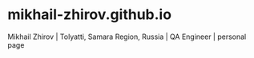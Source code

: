 # mikhail-zhirov.github.io
Mikhail Zhirov | Tolyatti, Samara Region, Russia | QA Engineer | personal page
